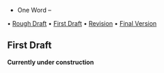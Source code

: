 * One Word – 

• [Rough Draft](rough-draft.md)
• [First Draft](first-draft.md)
• [Revision](revision.md)
• [Final Version](final-version.md)

## First Draft

**Currently under construction**
